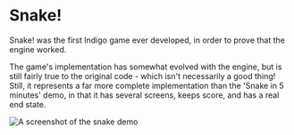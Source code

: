 # Snake!

Snake! was the first Indigo game ever developed, in order to prove that the engine worked.

The game's implementation has somewhat evolved with the engine, but is still fairly true to the original code - which isn't necessarily a good thing! Still, it represents a far more complete implementation than the 'Snake in 5 minutes' demo, in that it has several screens, keeps score, and has a real end state.

![A screenshot of the snake demo](/img/snake-demo.png)